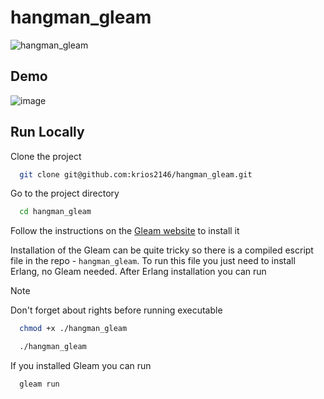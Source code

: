 # hangman_gleam

![hangman_gleam](https://socialify.git.ci/krios2146/hangman_gleam/image?language=1&name=1&owner=1&pattern=Solid&theme=Dark)

## Demo

![image](https://github.com/krios2146/hangman_gleam/assets/91407999/0a6e1ca8-871f-48d6-b658-4044a9070f40)


## Run Locally

Clone the project

```bash
  git clone git@github.com:krios2146/hangman_gleam.git
```

Go to the project directory

```bash
  cd hangman_gleam
```

Follow the instructions on the [Gleam website](https://gleam.run/getting-started/installing/) to install it

Installation of the Gleam can be quite tricky so there is a compiled escript file in the repo - `hangman_gleam`. To run this file you just need to install Erlang, no Gleam needed. After Erlang installation you can run

> [!NOTE]
> Don't forget about rights before running executable
> ```bash
>   chmod +x ./hangman_gleam
> ```

```bash
  ./hangman_gleam
```


If you installed Gleam you can run 

```bash
  gleam run
```
